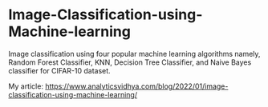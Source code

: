 # Image-Classification-using-Machine-learning
Image classification using four popular machine learning algorithms namely, Random Forest Classifier, KNN, Decision Tree Classifier, and Naive Bayes classifier for CIFAR-10 dataset.

My article: https://www.analyticsvidhya.com/blog/2022/01/image-classification-using-machine-learning/
